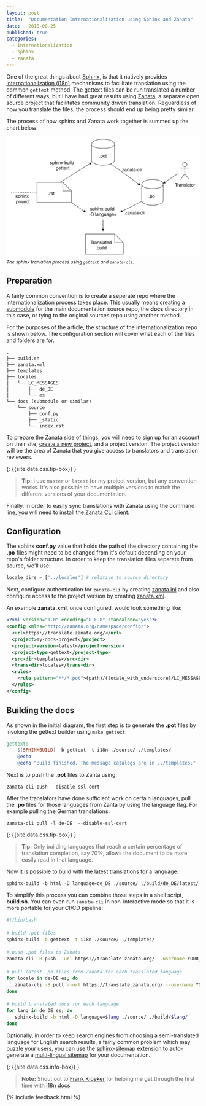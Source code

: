 ```yaml
---
layout: post
title:  "Documentation Internationalization using Sphinx and Zanata"
date:   2018-08-25
published: true
categories:
  - internationalization
  - sphinx
  - zanata
---
```


One of the great things about [Sphinx](http://www.sphinx-doc.org/en/stable/), is
that it natively provides [internationalization (i18n)](http://www.sphinx-doc.org/en/master/intl.html)
mechanisms to facilitate translation using the common `gettext` method. The
gettext files can be run translated a number of different ways, but I have had
great results using [Zanata](http://zanata.org/), a separate open source project
that facilitates community driven translation. Reguardless of how you translate
the files, the process should end up being pretty similar.

The process of how sphinx and Zanata work together is summed up the chart below:

![Sphinx translation flow](/assets/images/posts/sphinx-translation-flow.svg) <small><i>The sphinx tranlation process using `gettext` and `zanata-cli`.</i></small>

## Preparation

A fairly common convention is to create a seperate repo where the internationalization
process takes place. This usually means [creating a submodule](https://chrisjean.com/git-submodules-adding-using-removing-and-updating/)
for the main documentation source repo, the **docs** directory in this case, or
tying to the original sources repo using another method.

For the purposes of the article, the structure of the internationalization repo
is shown below. The configuration section will cover what each of the files and
folders are for.

```
.
├── build.sh
├── zanata.xml
├── templates
├── locales
│   └── LC_MESSAGES
│       ├── de_DE
│       └── es
└── docs (submodule or similar)
    └── source
        ├── conf.py
        ├── _static
        └── index.rst
```

To prepare the Zanata side of things, you will need to [sign up](https://translate.zanata.org/)
for an account on their site, [create a new project](http://docs.zanata.org/en/release/user-guide/projects/create-project/),
and a project version. The project version will be the area of Zanata that you
give access to translators and translation reviewers.

{: {{site.data.css.tip-box}} }
> **Tip:** I use `master` or `latest` for my project version, but any convention
> works. It's also possible to have multiple versions to match the different
> versions of your documentation.

Finally, in order to easily sync translations with Zanata using the command
line, you will need to install the [Zanata CLI client](http://docs.zanata.org/en/release/client/).

## Configuration

The sphinx **conf.py** value that holds the path of the directory containing the
**.po** files might need to be changed from it's default depending on your
repo's folder structure. In order to keep the translation files separate from
source, we'll use:

```python
locale_dirs = ['../locales'] # relative to source directory
```

Next, configure authentication for `zanata-cli` by creating [zanata.ini](http://docs.zanata.org/en/release/client/configuration/)
and also configure access to the project version by creating [zanata.xml](http://docs.zanata.org/en/release/client/configuration/).

An example **zanata.xml**, once configured, would look something like:

```xml
<?xml version="1.0" encoding="UTF-8" standalone="yes"?>
<config xmlns="http://zanata.org/namespace/config/">
  <url>https://translate.zanata.org/</url>
  <project>my-docs-project</project>
  <project-version>latest</project-version>
  <project-type>gettext</project-type>
  <src-dir>templates</src-dir>
  <trans-dir>locales</trans-dir>
  <rules>
    <rule pattern="**/*.pot">{path}/{locale_with_underscore}/LC_MESSAGES/{filename}.po</rule>
  </rules>
</config>
```

## Building the docs

As shown in the initial diagram, the first step is to generate the **.pot** files
by invoking the gettext builder using `make gettext`:

```makefile
gettext:
	$(SPHINXBUILD) -b gettext -t i18n ./source/ ./templates/
	@echo
	@echo "Build finished. The message catalogs are in ../templates."
```

Next is to push the **.pot** files to Zanta using:

```
zanata-cli push --disable-ssl-cert
```

After the translators have done sufficient work on certain languages, pull the
**.po** files for those languages from Zanta by using the language flag. For
example pulling the German translations:

```
zanata-cli pull -l de-DE  --disable-ssl-cert
```

{: {{site.data.css.tip-box}} }
> **Tip:** Only building languages that reach a certain percentage of
translation completion, say 70%, allows the document to be more easily read in
that language.

Now it is possible to build with the latest translations for a language:

```
sphinx-build -b html -D language=de_DE ./source/ ./build/de_DE/latest/
```

To simplify this process you can combine those steps in a shell script,
**build.sh**. You can even run `zanata-cli` in non-interactive mode so that it
is more portable for your CI/CD pipeline:

```bash
#!/bin/bash

# build .pot files
sphinx-build -b gettext -t i18n ./source/ ./templates/

# push .pot files to Zanata
zanata-cli -B push --url https://translate.zanata.org/ --username YOUR_USERNAME --key YOUR_KEY --disable-ssl-cert

# pull latest .po files from Zanata for each translated language
for locale in de-DE es; do
   zanata-cli -B pull --url https://translate.zanata.org/ --username YOUR_USERNAME --key YOUR_KEY -l $locale  --disable-ssl-cert
done

# build translated docs for each language
for lang in de_DE es; do
   sphinx-build -b html -D language=$lang ./source/ ./build/$lang/
done
```

Optionally, in order to keep search engines from choosing a
semi-translated language for English search results, a fairly common problem which may puzzle
your users, you can use the [sphinx-sitemap](https://github.com/jdillard/sphinx-sitemap)
extension to auto-generate a [multi-lingual sitemap](https://en.wikipedia.org/wiki/Sitemaps#Multilingual_and_multinational_Sitemaps) for your documentation.

{: {{site.data.css.info-box}} }
> **Note:** Shout out to [Frank Kloeker](https://github.com/eumel8) for helping
me get through the first time with [i18n docs](http://docs-i18n.readthedocs.io/en/latest/sphinx.html).

{% include feedback.html %}
